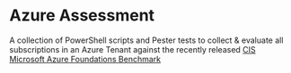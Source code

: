 # Azure Assessment

A collection of PowerShell scripts and Pester tests to collect & evaluate all subscriptions in an Azure Tenant against the recently released [CIS Microsoft Azure Foundations Benchmark](https://azure.microsoft.com/mediahandler/files/resourcefiles/cis-microsoft-azure-foundations-security-benchmark/CIS_Microsoft_Azure_Foundations_Benchmark_v1.0.0.pdf)
